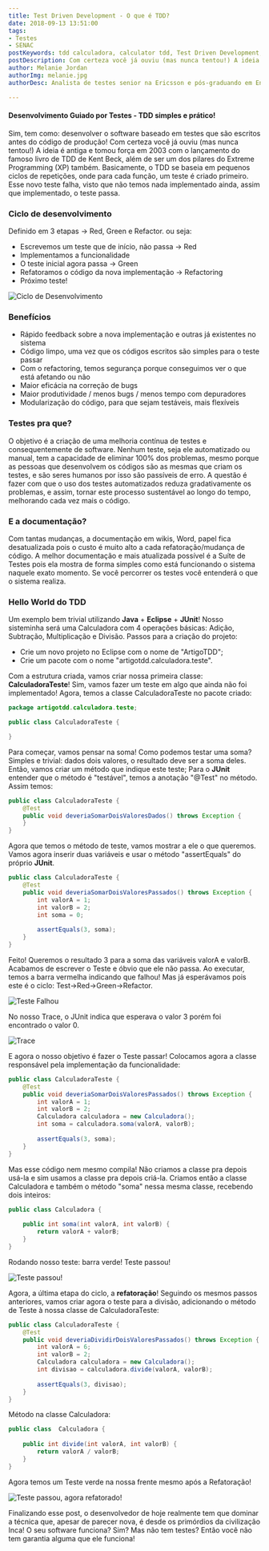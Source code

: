 ```yaml
---
title: Test Driven Development - O que é TDD?
date: 2018-09-13 13:51:00
tags: 
- Testes
- SENAC
postKeywords: tdd calculadora, calculator tdd, Test Driven Development, teste softwares, tipos de testes, o que é tdd, exemplo tdd, como fazer tdd
postDescription: Com certeza você já ouviu (mas nunca tentou!) A ideia é antiga e tomou força em 2003 com o lançamento do famoso livro de TDD de Kent Beck, além de ser um dos pilares do Extreme Programming (XP) também.
author: Melanie Jordan
authorImg: melanie.jpg
authorDesc: Analista de testes senior na Ericsson e pós-graduando em Engenharia da Qualidade de Software pelo Senac

---
```


#### Desenvolvimento Guiado por Testes - TDD simples e prático!

Sim, tem como: desenvolver o software baseado em testes que são escritos antes do código de produção!
Com certeza você já ouviu (mas nunca tentou!) A ideia é antiga e tomou força em 2003 com o lançamento do famoso livro de TDD de Kent Beck, além de ser um dos pilares do Extreme Programming (XP) também.
Basicamente, o TDD se baseia em pequenos ciclos de repetições, onde para cada função, um teste é criado primeiro. Esse novo teste falha, visto que não temos nada implementado ainda, assim que implementado, o teste passa.

### Ciclo de desenvolvimento

Definido em 3 etapas -> Red, Green e Refactor. ou seja:
  - Escrevemos um teste que de início, não passa -> Red
  - Implementamos a funcionalidade
  - O teste inicial agora passa -> Green
  - Refatoramos o código da nova implementação -> Refactoring
  - Próximo teste!
 
<!-- more --> 
 
![Ciclo de Desenvolvimento](/posts/Figura1_CicloDeDesenvolvimento.jpg)

### Benefícios
  - Rápido feedback sobre a nova implementação e outras já existentes no sistema
  - Código limpo, uma vez que os códigos escritos são simples para o teste passar 
  - Com o refactoring, temos segurança porque conseguimos ver o que está afetando ou não
  - Maior eficácia na correção de bugs
  - Maior produtividade / menos bugs / menos tempo com depuradores
  - Modularização do código, para que sejam testáveis, mais flexíveis

### Testes pra que?
O objetivo é a criação de uma melhoria contínua de testes e consequentemente de software.
Nenhum teste, seja ele automatizado ou manual, tem a capacidade de eliminar 100% dos problemas, mesmo porque as pessoas que desenvolvem os códigos são as mesmas que criam os testes, e são seres humanos por isso são passíveis de erro.
A questão é fazer com que o uso dos testes automatizados reduza gradativamente os problemas, e assim, tornar este processo sustentável ao longo do tempo, melhorando cada vez mais o código.

### E a documentação?
Com tantas mudanças, a documentação em wikis, Word, papel fica desatualizada pois o custo é muito alto a cada refatoração/mudança de código. A melhor documentação e mais atualizada possível é a Suíte de Testes pois ela mostra de forma simples como está funcionando o sistema naquele exato momento. Se você percorrer os testes você entenderá o que o sistema realiza. 

### Hello World do TDD
Um exemplo bem trivial utilizando **Java** + **Eclipse** + **JUnit**! Nosso sisteminha será uma Calculadora com 4 operações básicas: Adição, Subtração, Multiplicação e Divisão.
Passos para a criação do projeto:
  - Crie um novo projeto no Eclipse com o nome de "ArtigoTDD";
  - Crie um pacote com o nome "artigotdd.calculadora.teste".

Com a estrutura criada, vamos criar nossa primeira classe: **CalculadoraTeste**! Sim, vamos fazer um teste em algo que ainda não foi implementado!
Agora, temos a classe CalculadoraTeste no pacote criado:
```java
package artigotdd.calculadora.teste;

public class CalculadoraTeste {

}
```
Para começar, vamos pensar na soma! Como podemos testar uma soma? Simples e trivial: dados dois valores, o resultado deve ser a soma deles.
Então, vamos criar um método que indique este teste; Para o **JUnit** entender que o método é "testável", temos a anotação "@Test" no método. Assim temos:
```java
public class CalculadoraTeste {
    @Test
    public void deveriaSomarDoisValoresDados() throws Exception {
    }
}
```
Agora que temos o método de teste, vamos mostrar a ele o que queremos. Vamos agora inserir duas variáveis e usar o método "assertEquals" do próprio **JUnit**.
```java
public class CalculadoraTeste {
    @Test
    public void deveriaSomarDoisValoresPassados() throws Exception {
        int valorA = 1;
        int valorB = 2;
        int soma = 0;
 
        assertEquals(3, soma);
    }
}
```
Feito! Queremos o resultado 3 para a soma das variáveis valorA e valorB. Acabamos de escrever o Teste e óbvio que ele não passa. Ao executar, temos a barra vermelha indicando que falhou! Mas já esperávamos pois este é o ciclo: Test->Red->Green->Refactor.

![Teste Falhou](/posts/Figura2_TesteFalhou.png)

No nosso Trace, o JUnit indica que esperava o valor 3 porém foi encontrado o valor 0.

![Trace](/posts/Figura3_Trace.png)

E agora o nosso objetivo é fazer o Teste passar! Colocamos agora a classe responsável pela implementação da funcionalidade:
```java
public class CalculadoraTeste {
    @Test
    public void deveriaSomarDoisValoresPassados() throws Exception {
        int valorA = 1;
        int valorB = 2;
        Calculadora calculadora = new Calculadora();
        int soma = calculadora.soma(valorA, valorB);
 
        assertEquals(3, soma);
    }
}
```
Mas esse código nem mesmo compila! Não criamos a classe pra depois usá-la e sim usamos a classe pra depois criá-la.
Criamos então a classe Calculadora e também o método "soma" nessa mesma classe, recebendo dois inteiros:

```java
public class Calculadora {
 
    public int soma(int valorA, int valorB) {
        return valorA + valorB;
    }
}
```
Rodando nosso teste: barra verde! Teste passou!

![Teste passou!](/posts/Figura4_TestePassou.png)

Agora, a última etapa do ciclo, a **refatoração**!
Seguindo os mesmos passos anteriores, vamos criar agora o teste para a divisão, adicionando o método de Teste à nossa classe de CalculadoraTeste:
```java
public class CalculadoraTeste {
    @Test
    public void deveriaDividirDoisValoresPassados() throws Exception {
        int valorA = 6;
        int valorB = 2;
        Calculadora calculadora = new Calculadora();
        int divisao = calculadora.divide(valorA, valorB);
 
        assertEquals(3, divisao);
    }
}
```
Método na classe Calculadora:
```java
public class  Calculadora {
 
    public int divide(int valorA, int valorB) {
        return valorA / valorB;
    }
}
```
Agora temos um Teste verde na nossa frente mesmo após a Refatoração!

![Teste passou, agora refatorado!](/posts/Figura5_TestePassouRefatoracao.png)

Finalizando esse post, o desenvolvedor de hoje realmente tem que dominar a técnica que, apesar de parecer nova, é desde os primórdios da civilização Inca! O seu software funciona? Sim? Mas não tem testes? Então você não tem garantia alguma que ele funciona!